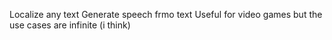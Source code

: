 Localize any text
Generate speech frmo text
Useful for video games but the use cases are infinite (i think)
